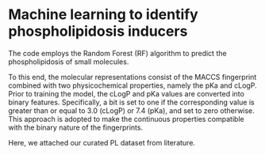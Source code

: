 # Machine learning to identify phospholipidosis inducers


The code employs the Random Forest (RF) algorithm to predict the phospholipidosis of small molecules. 


To this end, the molecular representations consist of the MACCS fingerprint combined with two physicochemical properties, namely the pKa and cLogP. Prior to training the model, the cLogP and pKa values are converted into binary features. Specifically, a bit is set to one if the corresponding value is greater than or equal to 3.0 (cLogP) or 7.4 (pKa), and set to zero otherwise. This approach is adopted to make the continuous properties compatible with the binary nature of the fingerprints.


Here, we attached our curated PL dataset from literature.
